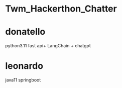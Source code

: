 # Twm_Hackerthon_Chatter

# donatello
python3.11 fast api+ LangChain + chatgpt

# leonardo
java11 springboot 
